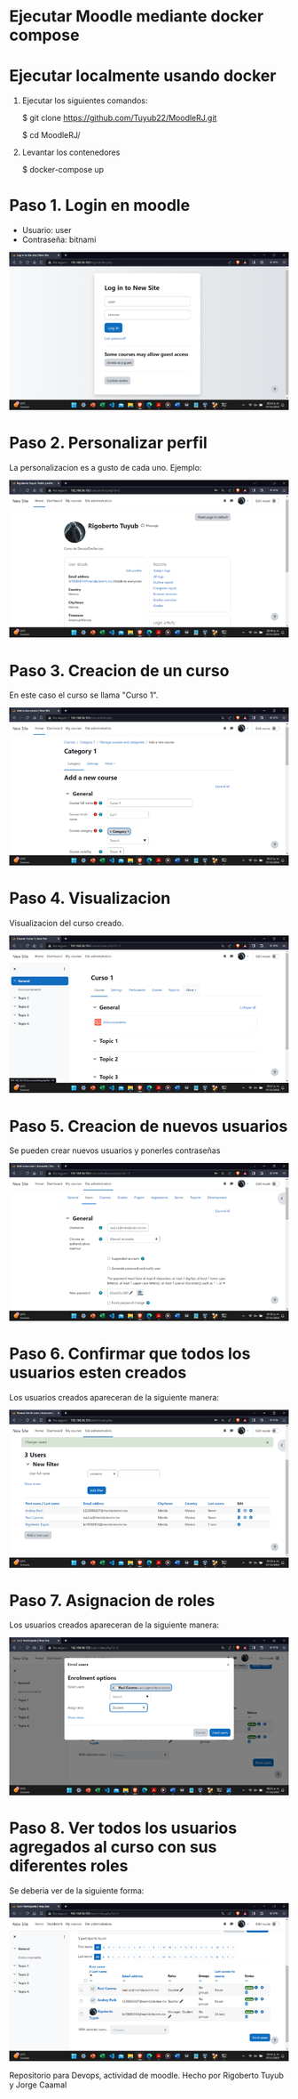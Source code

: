 # Ejecutar Moodle mediante docker compose

# Ejecutar localmente usando docker 

1. Ejecutar los siguientes comandos:

   $ git clone https://github.com/Tuyub22/MoodleRJ.git

   $ cd MoodleRJ/

3. Levantar los contenedores
  
   $ docker-compose up 

# Paso 1. Login en moodle 

  - Usuario: user
  - Contraseña: bitnami

  ![img1](imgs/Imagen1.png)

# Paso 2. Personalizar perfil

  La personalizacion es a gusto de cada uno. Ejemplo:

  ![img2](imgs/Imagen2.png)

# Paso 3. Creacion de un curso

  En este caso el curso se llama "Curso 1".

  ![img3](imgs/Imagen3.png)

# Paso 4. Visualizacion

  Visualizacion del curso creado.

  ![img4](imgs/Imagen5.png)

# Paso 5. Creacion de nuevos usuarios

  Se pueden crear nuevos usuarios y ponerles contraseñas
  
  ![img5](imgs/Imagen6.png)

# Paso 6. Confirmar que todos los usuarios esten creados

  Los usuarios creados apareceran de la siguiente manera:
  
  ![img6](imgs/Imagen7.png)

# Paso 7. Asignacion de roles

  Los usuarios creados apareceran de la siguiente manera:
  
  ![img7](imgs/Imagen8.png)

# Paso 8. Ver todos los usuarios agregados al curso con sus diferentes roles

  Se deberia ver de la siguiente forma:
  
  ![img8](imgs/Imagen9.png)



Repositorio para Devops, actividad de moodle. Hecho por Rigoberto Tuyub y Jorge Caamal
